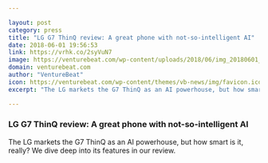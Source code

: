 ```yaml
---

layout: post
category: press
title: "LG G7 ThinQ review: A great phone with not-so-intelligent AI"
date: 2018-06-01 19:56:53
link: https://vrhk.co/2syVuN7
image: https://venturebeat.com/wp-content/uploads/2018/06/img_20180601_110623.jpg?fit=3968%2C2976&strip=all
domain: venturebeat.com
author: "VentureBeat"
icon: https://venturebeat.com/wp-content/themes/vb-news/img/favicon.ico
excerpt: "The LG markets the G7 ThinQ as an AI powerhouse, but how smart is it, really? We dive deep into its features in our review."

---
```


### LG G7 ThinQ review: A great phone with not-so-intelligent AI

The LG markets the G7 ThinQ as an AI powerhouse, but how smart is it, really? We dive deep into its features in our review.